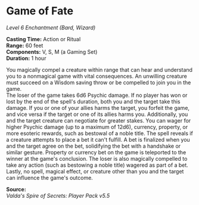 # Game of Fate
*Level 6 Enchantment (Bard, Wizard)*

**Casting Time:** Action or Ritual  
**Range:** 60 feet  
**Components:** V, S, M (a Gaming Set)  
**Duration:** 1 hour

You magically compel a creature within range that can hear and understand you to a nonmagical game with vital consequences. An unwilling creature must succeed on a Wisdom saving throw or be compelled to join you in the game.  
The loser of the game takes 6d6 Psychic damage. If no player has won or lost by the end of the spell's duration, both you and the target take this damage. If you or one of your allies harms the target, you forfeit the game, and vice versa if the target or one of its allies harms you. Additionally, you and the target creature can negotiate for greater stakes. You can wager for higher Psychic damage (up to a maximum of 12d6), currency, property, or more esoteric rewards, such as bestowal of a noble title. The spell reveals if a creature attempts to place a bet it can't fulfill. A bet is finalized when you and the target agree on the bet, solidifying the bet with a handshake or similar gesture. Property or currency bet on the game is teleported to the winner at the game's conclusion. The loser is also magically compelled to take any action (such as bestowing a noble title) wagered as part of a bet.  
Lastly, no spell, magical effect, or creature other than you and the target can influence the game's outcome.


**Source:**  
*Valda's Spire of Secrets: Player Pack v5.5*